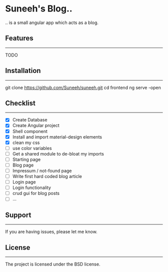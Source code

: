 # Suneeh's Blog..
.. is a small angular app which acts as a blog. 

## Features
--------
TODO

## Installation
------------
git clone https://github.com/Suneeh/suneeh.git
cd frontend
ng serve -open

## Checklist
-------
- [x] Create Database
- [x] Create Angular project
- [x] Shell component
- [x] Install and import material-design elements
- [x] clean my css
- [ ] use color variables
- [ ] Get a shared module to de-bloat my imports
- [ ] Starting page
- [ ] Blog page
- [ ] Impressum / not-found page
- [ ] Write first hard coded blog article
- [ ] Login page
- [ ] Login functionality
- [ ] crud gui for blog posts
- [ ] ...

## Support
-------
If you are having issues, please let me know.

## License
-------
The project is licensed under the BSD license.
